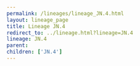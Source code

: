 ```yaml
---
permalink: /lineages/lineage_JN.4.html
layout: lineage_page
title: Lineage JN.4
redirect_to: ../lineage.html?lineage=JN.4
lineage: JN.4
parent: 
children: ['JN.4']
---
```

